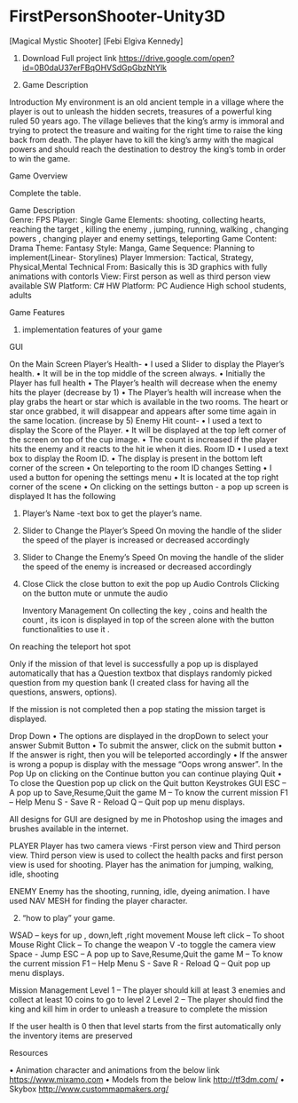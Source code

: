 # FirstPersonShooter-Unity3D


[Magical Mystic Shooter]
[Febi Elgiva Kennedy]

1.	Download 
Full project link
https://drive.google.com/open?id=0B0daU37erFBqOHVSdGpGbzNtYlk

2.	Game Description

Introduction
	My environment is an old ancient temple in a village where the player is out to unleash the hidden secrets, treasures of a powerful king ruled 50 years ago. The village believes that the king’s army is immoral and trying to protect the treasure and waiting for the right time to raise the king back from death. The player have to kill the king’s army with the magical powers and should reach the destination to destroy the king’s tomb in order to win the game.

Game Overview

Complete the table.

Game Description	
Genre:	FPS
Player:	Single
Game Elements:	shooting, collecting hearts, reaching the target , killing the enemy , jumping, running, walking , changing powers , changing player and enemy settings, teleporting 
Game Content:	Drama 
Theme:	Fantasy
Style:	Manga,
Game Sequence:	Planning to implement(Linear- Storylines)
Player Immersion:	Tactical, Strategy, Physical,Mental
Technical From:	Basically this is 3D graphics with fully animations with contorls
View:	First person as well as third person view available
SW Platform:	C#
HW Platform:	PC
Audience	High school students,  adults 


Game Features

1)	implementation features of your game 


GUI 

On the Main Screen 
Player’s Health- 
•	I used a Slider to display the Player’s health. 
•	It will be in the top middle of the screen always.
•	Initially the Player has full health 
•	The Player’s health will decrease when the enemy hits the player (decrease by 1)
•	The Player’s health will increase when the play grabs the heart or star which is available in the two rooms. The heart or star once grabbed, it will disappear and appears after some time again in the same location. (increase by 5)
Enemy Hit count-
•	I used a text to display the Score of the Player.
•	It will be displayed at the top left corner of the screen on top of the cup image.
•	The count is increased if the player hits the enemy and it reacts to the hit ie when it dies.
Room ID
•	I used a text box to display the Room ID.
•	The display is present in the bottom left corner of the screen
•	On teleporting to the room ID changes
Setting 
•	I used a button for opening the settings menu
•	It is located at the top right corner of the scene
•	On clicking on the settings button - a pop up screen is displayed
It has the following
1.	Player’s Name -text box to get the player’s name.
2.	Slider to Change the Player’s Speed 
    On moving the handle of the slider the speed of the player is increased or decreased accordingly 
3.	Slider to Change the Enemy’s Speed
On moving the handle of the slider the speed of the enemy is increased or decreased accordingly
4.	Close 
Click the close button to exit the pop up
       Audio Controls
	Clicking on the button mute or unmute the audio
	
     Inventory Management
            On collecting the key , coins and health the count , its icon is displayed in top of the screen alone with  the button functionalities to use it .


On reaching the teleport hot spot

Only if the mission of that level is successfully a pop up is displayed automatically that has a Question textbox that displays randomly picked question from my question bank (I created class for having all the questions, answers, options). 

If the mission is not completed then a pop stating the mission target is displayed.

Drop Down 
•	The options are displayed in the dropDown to select your answer
Submit Button
•	To submit the answer, click on the submit button
•	If the answer is right, then you will be teleported accordingly 
•	If the answer is wrong a popup is display with the message “Oops wrong answer”. In the Pop Up on clicking on the Continue button you can continue playing
Quit
•	To close the Question pop up click on the Quit button
Keystrokes GUI
	ESC – A pop up to Save,Resume,Quit the game 
	M – To know the current mission 
      F1 – Help Menu
      S   - Save
      R  - Reload
      Q – Quit pop up menu displays.


All designs for GUI are designed by me in Photoshop using the images and brushes available in the internet.

PLAYER 
Player has two camera views -First person view and Third person view. Third person view is used to collect the health packs and first person view is used for shooting. Player has the animation for jumping, walking, idle, shooting


ENEMY
Enemy has the shooting, running, idle, dyeing animation. I have used NAV MESH  for finding the player character. 


2)	“how to play” your game.

WSAD – keys for up , down,left ,right movement
Mouse left click – To shoot
Mouse Right Click – To change the weapon
V -to toggle the camera view
Space - Jump
     ESC – A pop up to Save,Resume,Quit the game 
	M – To know the current mission 
      F1 – Help Menu
      S   - Save
      R  - Reload
      Q – Quit pop up menu displays.


Mission Management
Level 1 – The player should kill at least 3 enemies and collect at least 10 coins to go to level 2
Level 2 – The player should find the king and kill him in order to unleash a treasure to complete the mission


If the user health is 0 then that level starts from the first automatically only the inventory items are preserved

Resources

•	Animation character and animations from the below link
https://www.mixamo.com
•	Models from the below link
http://tf3dm.com/
•	Skybox
http://www.custommapmakers.org/
